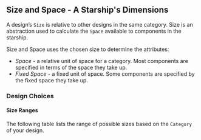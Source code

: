 ## Size and Space - A Starship's Dimensions

A design’s `Size` is relative to other designs in the same category.  Size is an abstraction used to calculate 
the `Space` available to components in the starship.

Size and Space uses the chosen size to determine the attributes:

* *Space* - a relative unit of space for a category.  Most components are specified in terms of the space they take up.
* *Fixed Space* - a fixed unit of space.  Some components are specified by the fixed space they take up.

### Design Choices

#### Size Ranges

The following table lists the range of possible sizes based on the `Category` of your design.

